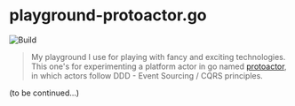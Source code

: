 # playground-protoactor.go

![Build](https://github.com/ccamel/playground-protoactor.go/workflows/Build/badge.svg)

> My playground I use for playing with fancy and exciting technologies. This one's for experimenting a platform actor in 
> go named [protoactor](https://github.com/AsynkronIT/protoactor-go), in which actors follow DDD - Event Sourcing / CQRS principles.

(to be continued...)
